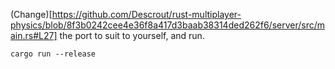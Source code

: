 (Change)[https://github.com/Descrout/rust-multiplayer-physics/blob/8f3b0242cee4e36f8a417d3baab38314ded262f6/server/src/main.rs#L27] the port to suit to yourself, and run.

``cargo run --release``